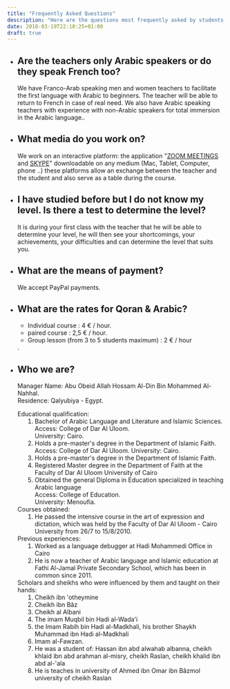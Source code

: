 ```yaml
---
title: "Frequently Asked Questions"
description: "Here are the questions most frequently asked by students."
date: 2018-03-19T22:10:25+01:00
draft: true
---
```


<ul id="faq-questions">
    <li>
        <h2>Are the teachers only Arabic speakers or do they speak French too?</h2>
        <p>We have Franco-Arab speaking men and women teachers to facilitate the first language with Arabic to beginners. The teacher will be able to return to French in case of real need. We also have Arabic speaking teachers with experience with non-Arabic speakers for total immersion in the Arabic language..</p>
    </li>
    <li>
        <h2>What media do you work on?</h2>
        <p>We work on an interactive platform: the application "<a href='https://zoom.us/download'>ZOOM MEETINGS</a> and <a href='https://www.skype.com/fr/get-skype/'>SKYPE</a>" downloadable on any medium (Mac, Tablet, Computer, phone ..) these platforms allow an exchange between the teacher and the student and also serve as a table during the course.</p>
    </li>
    <li>
        <h2>I have studied before but I do not know my level. Is there a test to determine the level?</h2>
        <p>It is during your first class with the teacher that he will be able to determine your level, he will then see your shortcomings, your achievements, your difficulties and can determine the level that suits you.</p>
    </li>
    <li>
        <h2>What are the means of payment?</h2>
        <p>We accept PayPal payments.</p>
    </li>
    <li>
        <h2>What are the rates for Qoran & Arabic?</h2>
            <p><ul><li>Individual course : 4 € / hour.</li><li>paired course : 2,5 € / hour.</li><li>Group lesson (from 3 to 5 students maximum) : 2 € / hour</li></ul>.</p>
    </li>
    <li>
            <h2> Who we are?</h2>
            <p> Manager Name: Abu Obeid Allah Hossam Al-Din Bin Mohammed Al-Nahhal.
                    <br /> Residence: Qalyubiya - Egypt.
                    <br />
                     <ol class="e indent"> Educational qualification:
                        <li>Bachelor of Arabic Language and Literature and Islamic Sciences.
                            <br /> Access: College of Dar Al Uloom.
                            <br />University: Cairo.
                        </li>
                        <li>Holds a pre-master's degree in the Department of Islamic Faith.
                            <br /> Access: College of Dar Al Uloom.
                            University: Cairo.
                        </li>
                        <li>Holds a pre-master's degree in the Department of Islamic Faith. </li>
                        <li>Registered Master degree in the Department of Faith at the Faculty of Dar Al Uloom University of Cairo </li>
                        <li>Obtained the general Diploma in Education specialized in teaching Arabic language
                            <br /> Access: College of Education.
                            <br /> University: Menoufia.
                        </li>
                     </ol>
                    <ol class="e indent"> Courses obtained:
                        <li> He passed the intensive course in the art of expression and dictation, which was held by the Faculty of Dar Al Uloom - Cairo University from 26/7 to 15/8/2010. </li>
                    </ol>
                    <ol class="e indent"> Previous experiences:
                        <li> Worked as a language debugger at Hadi Mohammedi Office in Cairo </li>
                        <li> He is now a teacher of Arabic language and Islamic education at Fathi Al-Jamal Private Secondary School, which has been in common since 2011. </li>
                    </ol>
                    <ol class=" indent">
                       Scholars and sheikhs who were influenced by them and taught on their hands:
                        <li>Cheikh ibn 'otheymine</li>
                        <li>Cheikh ibn Bâz</li>
                        <li>Cheikh al Albani</li>
                        <li>The imam Muqbil bin Hadi al-Wada'i</li>
                        <li>the Imam Rabih bin Hadi al-Madkhali, his brother Shaykh Muhammad ibn Hadi al-Madkhali</li>
                        <li>Imam al-Fawzan. </li>
                        <li>He was a student of: Hassan ibn abd alwahab albanna, cheikh khlaid ibn abd arahman al-misry, cheikh Raslan, cheikh khalid ibn abd al-'ala  </li>
                        <li>He is teaches in university of Ahmed ibn Omar ibn Bâzmol university of cheikh Raslan</li>
                    </ol>
                </p>
    </li>
</ul>
<style>
#faq-questions ul{
}
.indent li{
    margin-left : 40px;
}
#faq-questions ol{
    padding-left:0;
}
</style>